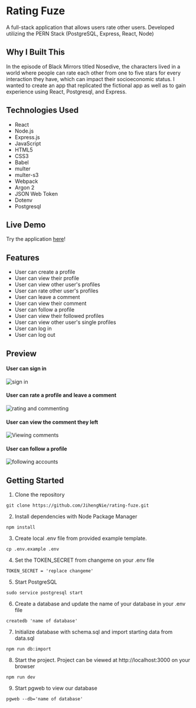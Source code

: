 # Rating Fuze

A full-stack application that allows users rate other users. Developed utilizing the PERN Stack (PostgreSQL, Express, React, Node)

## Why I Built This

In the episode of Black Mirrors titled Nosedive, the characters lived in a world where people can rate each other from one to five stars for every interaction they have, which can impact their socioeconomic status. I wanted to create an app that replicated the fictional app as well as to gain experience using React, Postgresql, and Express.


## Technologies Used
- React
- Node.js
- Express.js
- JavaScript
- HTML5
- CSS3
- Babel
- multer
- multer-s3
- Webpack
- Argon 2
- JSON Web Token
- Dotenv
- Postgresql

## Live Demo

Try the application [here](https://rating-fuze.jihengnie.dev/#sign-up)!

## Features

- User can create a profile
- User can view their profile
- User can view other user's profiles
- User can rate other user's profiles
- User can leave a comment
- User can view their comment
- User can follow a profile
- User can view their followed profiles
- User can view other user's single profiles
- User can log in
- User can log out

## Preview
#### User can sign in
![sign in](https://user-images.githubusercontent.com/109745413/204624181-59d3e39c-6eda-4f63-b116-645518a8ed21.gif)

#### User can rate a profile and leave a comment
![rating and commenting](https://user-images.githubusercontent.com/109745413/204624185-62ce18cb-4271-4d0a-ab37-fb560b680b2b.gif)

#### User can view the comment they left
![Viewing comments](https://user-images.githubusercontent.com/109745413/204624183-d23865fe-03eb-4e5f-91c2-c8ae12fb754b.gif)

#### User can follow a profile
![following accounts](https://user-images.githubusercontent.com/109745413/204624184-66563fff-bbc3-4415-b383-e2f7d4bf6287.gif)



## Getting Started

1. Clone the repository
```
git clone https://github.com/JihengNie/rating-fuze.git
```
2. Install dependencies with Node Package Manager
```
npm install
```
3. Create local .env file from provided example template.
```
cp .env.example .env
```
4. Set the TOKEN_SECRET from changeme on your .env file
```
TOKEN_SECRET = 'replace changeme'
```
5. Start PostgreSQL
```
sudo service postgresql start
```
6. Create a database and update the name of your database in your .env file
```
createdb 'name of database'
```
7. Initialize database with schema.sql and import starting data from data.sql
```
npm run db:import
```
8. Start the project. Project can be viewed at http://localhost:3000 on your browser
```
npm run dev
```
9. Start pgweb to view our database
```
pgweb --db='name of database'
